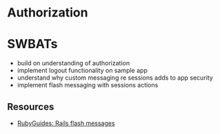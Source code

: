# Authorization
# SWBATs 
- build on understanding of authorization
- implement logout functionality on sample app
- understand why custom messaging re sessions adds to app security
- implement flash messaging with sessions actions

## Resources

- [RubyGuides: Rails flash messages](https://www.rubyguides.com/2019/11/rails-flash-messages/)